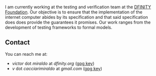 I am currently working at the testing and verification team
at the [DFINITY Foundation](https://www.dfinity.org). Our objective is
to ensure that the implementation of the internet computer
abides by its specification and that said specification does
does provide the guarantees it promises. Our work ranges from
the development of testing frameworks to formal models.

## Contact

You can reach me at:

- *victor* dot *miraldo* at *dfinity.org*  ([gpg key](data/victor.miraldo-at-dfinity.gpg.pub))
- *v* dot *cacciarimiraldo* at *gmail.com* ([gpg key](data/v.cacciarimiraldo-at-gmail.gpg.pub))
